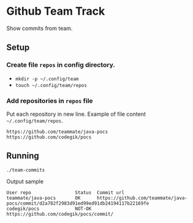 # Github Team Track

Show commits from team. 

## Setup

### Create file `repos` in config directory.
- `mkdir -p ~/.config/team`
- `touch ~/.config/team/repos`

### Add repositories in `repos` file

Put each repository in new line. Example of file content `~/.config/team/repos`.
```
https://github.com/teammate/java-pocs
https://github.com/codegik/pocs
```

## Running
```shell
./team-commits
```

Output sample
```log
User repo                Status  Commit url
teammate/java-pocs       OK      https://github.com/teammate/java-pocs/commit/d2a782f2983d91ed99ed91db24194117b22169fe
codegik/pocs             NOT-OK  https://github.com/codegik/pocs/commit/
```

